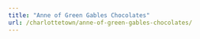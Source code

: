 ```yaml
---
title: "Anne of Green Gables Chocolates"
url: /charlottetown/anne-of-green-gables-chocolates/
---
```

